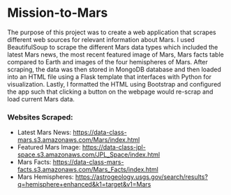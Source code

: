 # Mission-to-Mars
The purpose of this project was to create a web application that scrapes different web sources for relevant information about Mars.  I used BeautifulSoup to scrape the different Mars data types which included the latest Mars news, the most recent featured image of Mars, Mars facts table compared to Earth and images of the four hemispheres of Mars.  After scraping, the data was then stored in MongoDB database and then loaded into an HTML file using a Flask template that interfaces with Python for visualization.  Lastly, I formatted the HTML using Bootstrap and configured the app such that clicking a button on the webpage would re-scrap and load current Mars data.

### Websites Scraped:
-	Latest Mars News:  https://data-class-mars.s3.amazonaws.com/Mars/index.html
-	Featured Mars Image:  https://data-class-jpl-space.s3.amazonaws.com/JPL_Space/index.html
-	Mars Facts:  https://data-class-mars-facts.s3.amazonaws.com/Mars_Facts/index.html
-	Mars Hemispheres:  https://astrogeology.usgs.gov/search/results?q=hemisphere+enhanced&k1=target&v1=Mars
